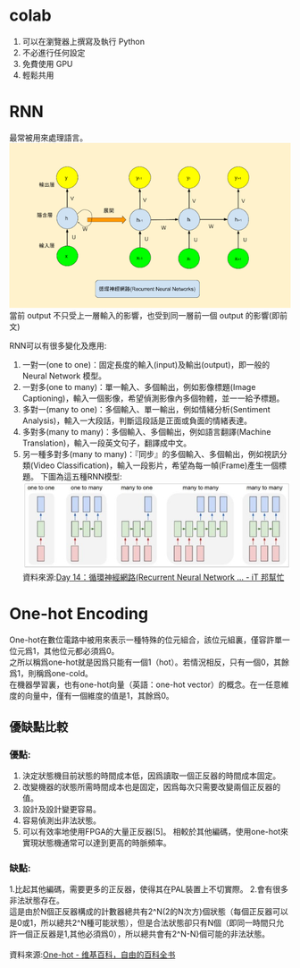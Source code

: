 # colab
1. 可以在瀏覽器上撰寫及執行 Python
2. 不必進行任何設定
3. 免費使用 GPU
4. 輕鬆共用
# RNN
最常被用來處理語言。<br>
![](images/RNN1.png)<br>
當前 output 不只受上一層輸入的影響，也受到同一層前一個 output 的影響(即前文)<br>

RNN可以有很多變化及應用:<br>
1. 一對一(one to one)：固定長度的輸入(input)及輸出(output)，即一般的 Neural Network 模型。
2. 一對多(one to many)：單一輸入、多個輸出，例如影像標題(Image Captioning)，輸入一個影像，希望偵測影像內多個物體，並一一給予標題。
3. 多對一(many to one)：多個輸入、單一輸出，例如情緒分析(Sentiment Analysis)，輸入一大段話，判斷這段話是正面或負面的情緒表達。
4. 多對多(many to many)：多個輸入、多個輸出，例如語言翻譯(Machine Translation)，輸入一段英文句子，翻譯成中文。
5. 另一種多對多(many to many)：『同步』的多個輸入、多個輸出，例如視訊分類(Video Classification)，輸入一段影片，希望為每一幀(Frame)產生一個標題。
下圖為這五種RNN模型:<br>
![](images/RNN2.jpg)<br>
資料來源:[Day 14：循環神經網路(Recurrent Neural Network ... - iT 邦幫忙](https://ithelp.ithome.com.tw/articles/10193469)

# One-hot Encoding
One-hot在數位電路中被用來表示一種特殊的位元組合，該位元組裏，僅容許單一位元爲1，其他位元都必須爲0。<br>
之所以稱爲one-hot就是因爲只能有一個1（hot）。若情況相反，只有一個0，其餘爲1，則稱爲one-cold。<br>
在機器學習裏，也有one-hot向量（英語：one-hot vector）的概念。在一任意維度的向量中，僅有一個維度的值是1，其餘爲0。<br>
## 優缺點比較
### 優點:
1. 決定狀態機目前狀態的時間成本低，因爲讀取一個正反器的時間成本固定。
2. 改變機器的狀態所需時間成本也是固定，因爲每次只需要改變兩個正反器的值。
3. 設計及設計變更容易。
4. 容易偵測出非法狀態。
5. 可以有效率地使用FPGA的大量正反器[5]。
相較於其他編碼，使用one-hot來實現狀態機通常可以達到更高的時脈頻率。

### 缺點:
1.比起其他編碼，需要更多的正反器，使得其在PAL裝置上不切實際。
2.會有很多非法狀態存在。<br>
這是由於N個正反器構成的計數器總共有2^N(2的N次方)個狀態（每個正反器可以是0或1，所以總共2^N種可能狀態），但是合法狀態卻只有N個（即同一時間只允許一個正反器是1,其他必須爲0），所以總共會有2^N-N}個可能的非法狀態。<br>
<br>
資料來源:[One-hot - 维基百科，自由的百科全书](https://zh.wikipedia.org/wiki/One-hot)